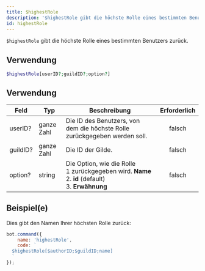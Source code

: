 ```yaml
---
title: $highestRole
description: '$highestRole gibt die höchste Rolle eines bestimmten Benutzers zurück.'
id: highestRole
---
```


`$highestRole` gibt die höchste Rolle eines bestimmten Benutzers zurück.

## Verwendung

```php
$highestRole[userID?;guildID?;option?]
```

## Verwendung

| Feld     | Typ        | Beschreibung                                                                                                                         | Erforderlich |
| -------- | ---------- | ------------------------------------------------------------------------------------------------------------------------------------ |:------------:|
| userID?  | ganze Zahl | Die ID des Benutzers, von dem die höchste Rolle zurückgegeben werden soll.                                                           |    falsch    |
| guildID? | ganze Zahl | Die ID der Gilde.                                                                                                                    |    falsch    |
| option?  | string     | Die Option, wie die Rolle <br /> 1 zurückgegeben wird. **Name** <br /> 2. **id** (default) <br /> 3. **Erwähnung** |    falsch    |

## Beispiel(e)

Dies gibt den Namen Ihrer höchsten Rolle zurück:

```javascript
bot.command({
    name: 'highestRole',
    code: `
  $highestRole[$authorID;$guildID;name]
  `
});
```
